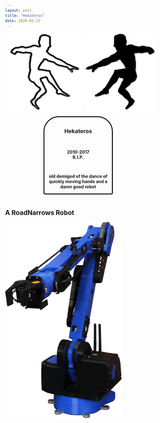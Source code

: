 ```yaml
---
layout: post
title: "Hekateros"
date: 2020-02-23
---
```


![Hekateros Logo 1][logo1]
![Hekateros Logo 2][logo2]

<div style="text-align:center; border:3px solid black; border-radius:50px 50px 5px 5px; width:200px; margin-left:125px; padding-left:10px; padding-right:10px;">
<div style="display:inline-block; font-weight:bold;">
<br>
<p style="font-size:large;">Hekateros</p><br>
<p>2010-2017<br>
R.I.P.</p><br>
<p>old demigod of the dance of quickly moving hands
and a damn good robot</p>
</div>
</div>
<br>

## A RoadNarrows Robot

[![Hekateros][hek-small]][hek-large]

[logo1]: /assets/images/hekateros/HekaterosLogo.png
[logo2]: /assets/images/hekateros/HekaterosLogoSolid.png
[hek-small]: /assets/images/hekateros/HekaterosBlackAndBlueSmall.png
[hek-large]: /assets/images/hekateros/HekaterosBlackAndBlue.png

